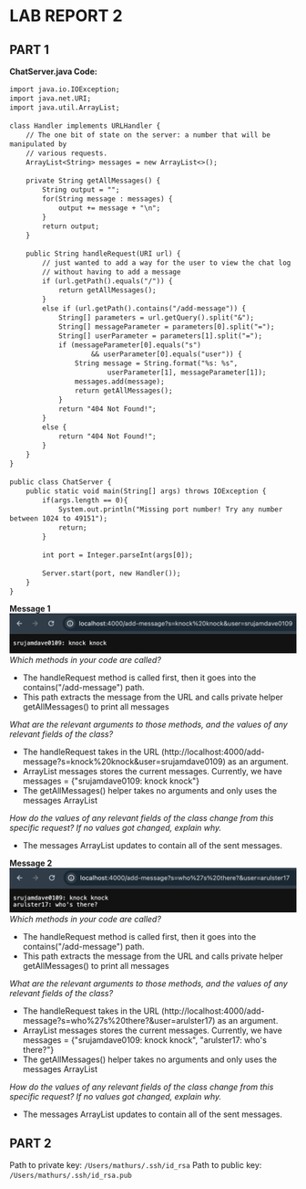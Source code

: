 # LAB REPORT 2

## PART 1
**ChatServer.java Code:**
```
import java.io.IOException;
import java.net.URI;
import java.util.ArrayList;

class Handler implements URLHandler {
    // The one bit of state on the server: a number that will be manipulated by
    // various requests.
    ArrayList<String> messages = new ArrayList<>();
    
    private String getAllMessages() {
        String output = "";
        for(String message : messages) {
            output += message + "\n";
        }
        return output;
    }
    
    public String handleRequest(URI url) {
        // just wanted to add a way for the user to view the chat log
        // without having to add a message
        if (url.getPath().equals("/")) {
            return getAllMessages();
        }
        else if (url.getPath().contains("/add-message")) {
            String[] parameters = url.getQuery().split("&");
            String[] messageParameter = parameters[0].split("=");
            String[] userParameter = parameters[1].split("=");
            if (messageParameter[0].equals("s") 
                    && userParameter[0].equals("user")) {
                String message = String.format("%s: %s", 
                        userParameter[1], messageParameter[1]);
                messages.add(message);
                return getAllMessages();
            }
            return "404 Not Found!";
        }
        else {
            return "404 Not Found!";
        }
    }
}

public class ChatServer {
    public static void main(String[] args) throws IOException {
        if(args.length == 0){
            System.out.println("Missing port number! Try any number between 1024 to 49151");
            return;
        }

        int port = Integer.parseInt(args[0]);

        Server.start(port, new Handler());
    }
}
```
**Message 1**
![Message 1](/message1img)
*Which methods in your code are called?*
- The handleRequest method is called first, then it goes into the contains("/add-message") path.
- This path extracts the message from the URL and  calls private helper getAllMessages() to print all messages

*What are the relevant arguments to those methods, and the values of any relevant fields of the class?*
- The handleRequest takes in the URL (http://localhost:4000/add-message?s=knock%20knock&user=srujamdave0109) as an argument.
- ArrayList<String> messages stores the current messages. Currently, we have messages = {"srujamdave0109: knock knock"}
- The getAllMessages() helper takes no arguments and only uses the messages ArrayList

*How do the values of any relevant fields of the class change from this specific request? If no values got changed, explain why.*
- The messages ArrayList updates to contain all of the sent messages.

**Message 2**
![Message 2](/message2img)
*Which methods in your code are called?*
- The handleRequest method is called first, then it goes into the contains("/add-message") path.
- This path extracts the message from the URL and  calls private helper getAllMessages() to print all messages

*What are the relevant arguments to those methods, and the values of any relevant fields of the class?*
- The handleRequest takes in the URL (http://localhost:4000/add-message?s=who%27s%20there?&user=arulster17) as an argument.
- ArrayList<String> messages stores the current messages. Currently, we have messages = {"srujamdave0109: knock knock", "arulster17: who's there?"}
- The getAllMessages() helper takes no arguments and only uses the messages ArrayList

*How do the values of any relevant fields of the class change from this specific request? If no values got changed, explain why.*
- The messages ArrayList updates to contain all of the sent messages.

## PART 2
Path to private key: ```/Users/mathurs/.ssh/id_rsa```
Path to public key: ```/Users/mathurs/.ssh/id_rsa.pub``` 

